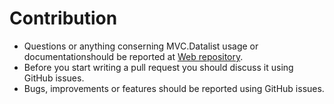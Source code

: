 # Contribution
- Questions or anything conserning MVC.Datalist usage or documentationshould be reported at [Web repository](https://github.com/NonFactors/MVC5.Datalist.Web).
- Before you start writing a pull request you should discuss it using GitHub issues.
- Bugs, improvements or features should be reported using GitHub issues.
